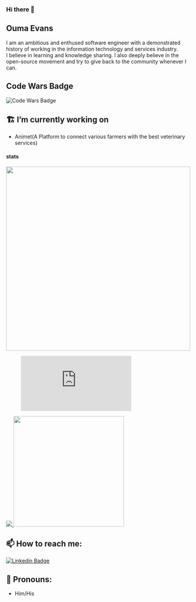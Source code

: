 ### Hi there 👋

## Ouma Evans
I am an ambitious and enthused software engineer with a demonstrated history of working in the information technology and services industry.<br>
I believe in learning and knowledge sharing. I also deeply believe in the open-source movement and try to give back to the community whenever I can.

## Code Wars Badge
![Code Wars Badge](https://www.codewars.com/users/oumao/badges/large)
## 🏗 I’m currently working on
- Animet(A Platform to connect various farmers with the best veterinary services)

#### stats

<div align="flex">
  <a
    href="https://github-readme-stats.vercel.app/api?username=oumao&layout=compact&show_icons=true&count_private=truetitle_color=ffffff&icon_color=bb2acf&text_color=daf7dc&bg_color=151515">
    <img
      src="https://github-readme-stats.vercel.app/api?username=oumao&layout=compact&show_icons=true&count_private=true" width="500">
  </a>
<!--   <a href="https://github-readme-stats.vercel.app/api/wakatime?username=@oumao&layout=compact">
    <img src="https://github-readme-stats.vercel.app/api/wakatime?username=@oumao&layout=compact">
  </a> -->
  <figure>
    <embed src="https://wakatime.com/share/@oumao/d3fc8e67-90eb-4c9f-9fc3-0f0498a77578.svg"></embed>
  </figure>
   <a 
    href="https://github-readme-streak-stats.herokuapp.com/?user=oumao">
    <img
      src="https://github-readme-streak-stats.herokuapp.com/?user=oumao">
  </a>
   <a href="https://github-readme-stats.vercel.app/api/top-langs/?username=oumao&title_color=ffffff&icon_color=bb2acf&text_color=daf7dc&bg_color=151515">
    <img src="https://github-readme-stats.vercel.app/api/top-langs/?username=oumao&title_color=ffffff&icon_color=bb2acf&text_color=daf7dc&bg_color=151515" width="300">
  </a>
 
  <div>


## 📫 How to reach me:
[![Linkedin Badge](https://img.shields.io/badge/-LinkedIn-blue?style=flat-square&logo=Linkedin&logoColor=white&link=https://www.linkedin.com/in/oumaot/)](https://www.linkedin.com/in/oumaot/)<br>

## 🤵 Pronouns:
- Him/His
